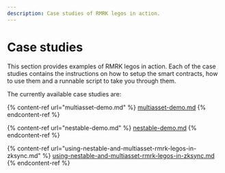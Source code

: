 ```yaml
---
description: Case studies of RMRK legos in action.
---
```


# Case studies

This section provides examples of RMRK legos in action. Each of the case studies contains the instructions on how to setup the smart contracts, how to use them and a runnable script to take you through them.

The currently available case studies are:

{% content-ref url="multiasset-demo.md" %}
[multiasset-demo.md](multiasset-demo.md)
{% endcontent-ref %}

{% content-ref url="nestable-demo.md" %}
[nestable-demo.md](nestable-demo.md)
{% endcontent-ref %}

{% content-ref url="using-nestable-and-multiasset-rmrk-legos-in-zksync.md" %}
[using-nestable-and-multiasset-rmrk-legos-in-zksync.md](using-nestable-and-multiasset-rmrk-legos-in-zksync.md)
{% endcontent-ref %}
